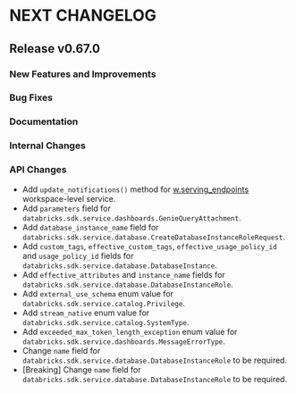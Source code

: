 # NEXT CHANGELOG

## Release v0.67.0

### New Features and Improvements

### Bug Fixes

### Documentation

### Internal Changes

### API Changes
* Add `update_notifications()` method for [w.serving_endpoints](https://databricks-sdk-py.readthedocs.io/en/latest/workspace/serving/serving_endpoints.html) workspace-level service.
* Add `parameters` field for `databricks.sdk.service.dashboards.GenieQueryAttachment`.
* Add `database_instance_name` field for `databricks.sdk.service.database.CreateDatabaseInstanceRoleRequest`.
* Add `custom_tags`, `effective_custom_tags`, `effective_usage_policy_id` and `usage_policy_id` fields for `databricks.sdk.service.database.DatabaseInstance`.
* Add `effective_attributes` and `instance_name` fields for `databricks.sdk.service.database.DatabaseInstanceRole`.
* Add `external_use_schema` enum value for `databricks.sdk.service.catalog.Privilege`.
* Add `stream_native` enum value for `databricks.sdk.service.catalog.SystemType`.
* Add `exceeded_max_token_length_exception` enum value for `databricks.sdk.service.dashboards.MessageErrorType`.
* Change `name` field for `databricks.sdk.service.database.DatabaseInstanceRole` to be required.
* [Breaking] Change `name` field for `databricks.sdk.service.database.DatabaseInstanceRole` to be required.
